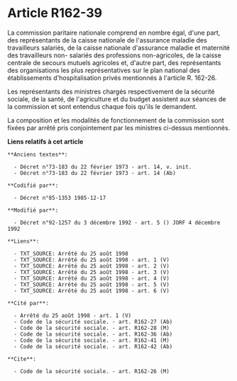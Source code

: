 # Article R162-39

La commission paritaire nationale   comprend en nombre égal, d'une part, des représentants de la caisse nationale de
l'assurance maladie des travailleurs salariés, de la caisse nationale d'assurance maladie et maternité des travailleurs non-
salariés des professions non-agricoles, de la caisse centrale de secours mutuels agricoles et, d'autre part, des
représentants des organisations les plus représentatives sur le plan national des établissements d'hospitalisation privés
mentionnés à l'article R. 162-26. 

Les représentants des ministres chargés respectivement de la sécurité sociale, de la santé, de l'agriculture et du budget
assistent aux séances de la commission et sont entendus chaque fois qu'ils le demandent. 

La composition et les modalités de fonctionnement de la commission sont fixées par arrêté pris conjointement par les
ministres ci-dessus mentionnés.

**Liens relatifs à cet article**

	**Anciens textes**:

	  - Décret n°73-183 du 22 février 1973 - art. 14, v. init.
	  - Décret n°73-183 du 22 février 1973 - art. 14 (Ab)

	**Codifié par**:

	  - Décret n°85-1353 1985-12-17

	**Modifié par**:

	  - Décret n°92-1257 du 3 décembre 1992 - art. 5 () JORF 4 décembre 1992

	**Liens**:

	  - TXT_SOURCE: Arrêté du 25 août 1998
	  - TXT_SOURCE: Arrêté du 25 août 1998 - art. 1 (V)
	  - TXT_SOURCE: Arrêté du 25 août 1998 - art. 2 (V)
	  - TXT_SOURCE: Arrêté du 25 août 1998 - art. 3 (V)
	  - TXT_SOURCE: Arrêté du 25 août 1998 - art. 4 (V)
	  - TXT_SOURCE: Arrêté du 25 août 1998 - art. 5 (V)
	  - TXT_SOURCE: Arrêté du 25 août 1998 - art. 6 (V)

	**Cité par**:

	  - Arrêté du 25 août 1998 - art. 1 (V)
	  - Code de la sécurité sociale. - art. R162-27 (Ab)
	  - Code de la sécurité sociale. - art. R162-28 (M)
	  - Code de la sécurité sociale. - art. R162-36 (Ab)
	  - Code de la sécurité sociale. - art. R162-41 (M)
	  - Code de la sécurité sociale. - art. R162-42 (Ab)

	**Cite**:

	  - Code de la sécurité sociale. - art. R162-26 (M)
